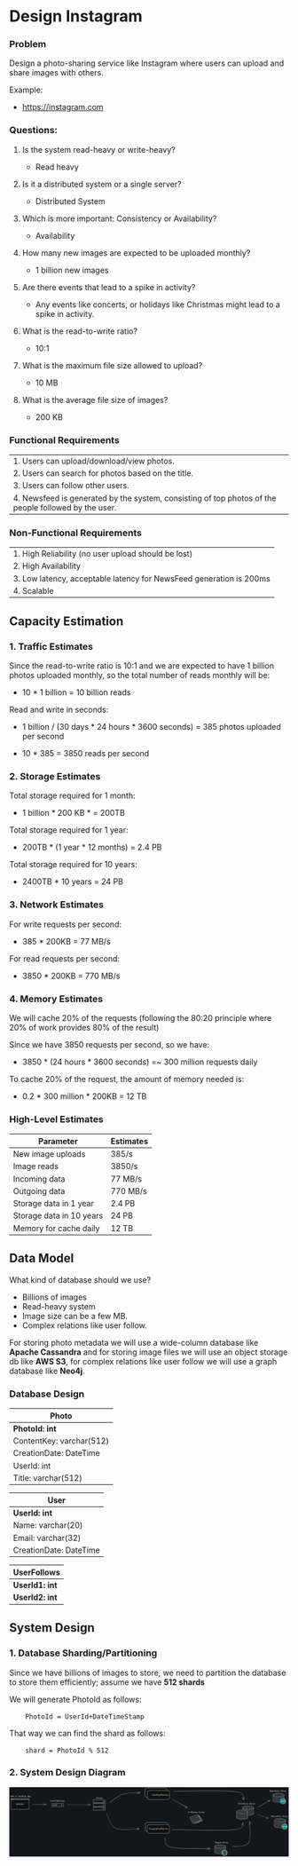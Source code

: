 # Design Instagram

### Problem 
Design a photo-sharing service like Instagram where users can upload and share images with others.

Example:
- https://instagram.com

### Questions:

1. Is the system read-heavy or write-heavy?
    - Read heavy

2. Is it a distributed system or a single server?
    - Distributed System

3. Which is more important: Consistency or Availability?
    - Availability

4. How many new images are expected to be uploaded monthly?
    - 1 billion new images
      
5. Are there events that lead to a spike in activity?
    - Any events like concerts, or holidays like Christmas might lead to a spike in activity.

6. What is the read-to-write ratio?
    - 10:1
    
7. What is the maximum file size allowed to upload?
    - 10 MB
  
8. What is the average file size of images?
    - 200 KB
  
### Functional Requirements

|      | 
| ----------- | 
| 1. Users can upload/download/view photos.      | 
| 2. Users can search for photos based on the title.   | 
| 3. Users can follow other users.|
| 4. Newsfeed is generated by the system, consisting of top photos of the people followed by the user. |

### Non-Functional Requirements

|      | 
| ----------- | 
| 1. High Reliability (no user upload should be lost)   | 
| 2. High Availability   | 
| 3. Low latency, acceptable latency for NewsFeed generation is 200ms | 
| 4. Scalable|

## Capacity Estimation

### 1. Traffic Estimates

Since the read-to-write ratio is 10:1 and we are expected to have 1 billion photos uploaded monthly, 
so the total number of reads monthly will be:

 - 10 * 1 billion = 10 billion reads

Read and write in seconds:

 - 1 billion / (30 days * 24 hours * 3600 seconds) = 385 photos uploaded per second

 - 10 * 385 = 3850 reads per second

### 2. Storage Estimates

Total storage required for 1 month:

 - 1 billion * 200 KB *  = 200TB

Total storage required for 1 year:

 - 200TB * (1 year * 12 months) = 2.4 PB

Total storage required for 10 years:

 - 2400TB * 10 years = 24 PB

### 3. Network Estimates

For write requests per second:

 - 385 * 200KB = 77 MB/s

For read requests per second:

 - 3850 * 200KB = 770 MB/s


### 4. Memory Estimates

We will cache 20% of the requests (following the 80:20 principle where 20% of work provides 80% of the result)

Since we have 3850 requests per second, so we have:

 - 3850 * (24 hours * 3600 seconds) =~ 300 million requests daily

To cache 20% of the request, the amount of memory needed is:

 - 0.2 * 300 million * 200KB = 12 TB

### High-Level Estimates

| Parameter | Estimates  |
| ----------- | ----------- |
| New image uploads | 385/s       |
| Image reads   | 3850/s        |
| Incoming data  | 77 MB/s        |
| Outgoing data  | 770 MB/s        |
| Storage data in 1 year | 2.4 PB        |
| Storage data in 10 years | 24 PB        |
| Memory for cache daily | 12 TB        |

## Data Model

What kind of database should we use?

 - Billions of images
 - Read-heavy system
 - Image size can be a few MB.
 - Complex relations like user follow.

For storing photo metadata we will use a wide-column database like **Apache Cassandra** and for storing image files we will use an object storage db like **AWS S3**, for complex relations like user follow we will use a graph database like **Neo4j**.

### Database Design

|  Photo    | 
| ----------- | 
| **PhotoId: int** |
| ContentKey: varchar(512)   | 
| CreationDate: DateTime | 
| UserId: int   | 
| Title: varchar(512)  | 

|  User    | 
| ----------- | 
| **UserId: int**   | 
| Name: varchar(20) | 
| Email: varchar(32) |
| CreationDate: DateTime |

|  UserFollows    | 
| ----------- | 
| **UserId1: int**   | 
| **UserId2: int**   | 


## System Design

### 1. Database Sharding/Partitioning

Since we have billions of images to store, we need to partition the database to store them efficiently; assume we have **512 shards**

We will generate PhotoId as follows:

``` console
    PhotoId = UserId+DateTimeStamp
```

That way we can find the shard as follows:

``` console
    shard = PhotoId % 512
```

### 2. System Design Diagram

![Instagram Diagram](https://github.com/Tahsin716/SystemDesignInterview/blob/main/Instagram/img/instagram.png)
